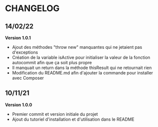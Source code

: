 # CHANGELOG

## 14/02/22
**Version 1.0.1**
- Ajout des méthodes "throw new" manquantes qui ne jetaient pas d'exceptions
- Création de la variable isActive pour initialiser la valeur de la fonction autocommit afin que ça soit plus propre
- Il manquait un return dans la méthode thisResult qui ne retournait rien
- Modification du README.md afin d'ajouter la commande pour installer avec Composer

## 10/11/21
**Version 1.0.0**
- Premier commit et version initiale du projet
- Ajout du tutoriel d'installation et d'utilisation dans le README
